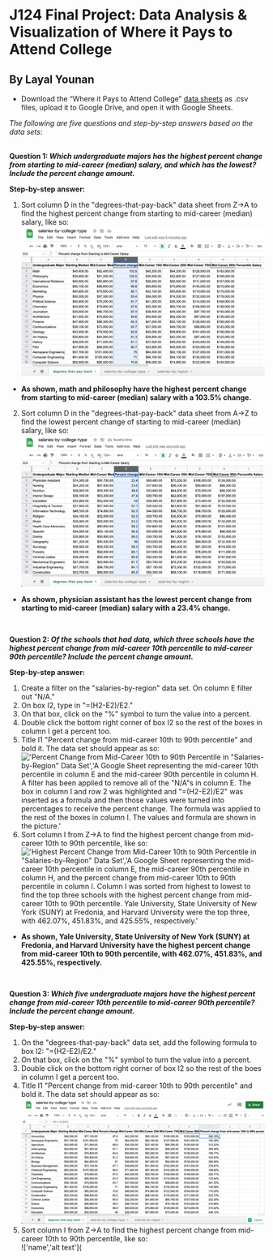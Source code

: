 # J124 Final Project: Data Analysis & Visualization of Where it Pays to Attend College
## By Layal Younan
* Download the “Where it Pays to Attend College” [data sheets](https://www.kaggle.com/wsj/college-salaries) as .csv files, upload it to Google Drive, and open it with Google Sheets. <br>

*The following are five questions and step-by-step answers based on the data sets:* <br>
<br>

**Question 1: _Which undergraduate majors has the highest percent change from starting to mid-career (median) salary, and which has the lowest? Include the percent change amount._** <br>

**Step-by-step answer:**
1. Sort column D in the "degrees-that-pay-back" data sheet from Z->A to find the highest percent change from starting to mid-career (median) salary, like so: <br>
!['Highest Percent Change from Starting to Mid-Career Salary','A Google Sheet representing the undergraduate majors in column A and the percent change of their starting to mid-career (median) salary in column D. Column D has been filtered and sorted from highest to lowest in order to illustrate the highest percent change.'](/Screenshot-Highest-Percent-Change.jpg)
* **As shown, math and philosophy have the highest percent change from starting to mid-career (median) salary with a 103.5% change.**
2. Sort column D in the "degrees-that-pay-back" data sheet from A->Z to find the lowest percent change of starting to mid-career (median) salary, like so: <br>
!['Lowest Percent Change from Starting to Mid-Career Salary','A Google Sheet representing the undergraduate majors in column A and the percent change from their starting to mid-career (median) salary in column D. Column D has been filtered and sorted from lowest to highest in order to illustrate the lowest percent change.'](/Screenshot-lowest-percent-change.jpg)
* **As shown, physician assistant has the lowest percent change from starting to mid-career (median) salary with a 23.4% change.** <br>
<br>

**Question 2: _Of the schools that had data, which three schools have the highest percent change from mid-career 10th percentile to mid-career 90th percentile? Include the percent change amount._** <br>

**Step-by-step answer:**
1. Create a filter on the "salaries-by-region" data set. On column E filter out "N/A."
2. On box I2, type in "=(H2-E2)/E2."
3. On that box, click on the "%" symbol to turn the value into a percent.
4. Double click the bottom right corner of box I2 so the rest of the boxes in column I get a percent too.
5. Title I1 "Percent change from mid-career 10th to 90th percentile" and bold it. The data set should appear as so:
!['Percent Change from Mid-Career 10th to 90th Percentile in "Salaries-by-Region" Data Set','A Google Sheet representing the mid-career 10th percentile in column E and the mid-career 90th percentile in column H. A filter has been applied to remove all of the "N/A"s in column E. The box in column I and row 2 was highlighted and "=(H2-E2)/E2" was inserted as a formula and then those values were turned into percentages to receive the percent change. The formula was applied to the rest of the boxes in column I. The values and formula are shown in the picture.'](Screenshot-percentchange-10-90.jpg)
5. Sort column I from Z->A to find the highest percent change from mid-career 10th to 90th percentile, like so: <br>
!['Highest Percent Change from Mid-Career 10th to 90th Percentile in "Salaries-by-Region" Data Set','A Google Sheet representing the mid-career 10th percentile in column E, the mid-career 90th percentile in column H, and the percent change from mid-career 10th to 90th percentile in column I. Column I was sorted from highest to lowest to find the top three schools with the highest percent change from mid-career 10th to 90th percentile. Yale University, State University of New York (SUNY) at Fredonia, and Harvard University were the top three, with 462.07%, 451.83%, and 425.55%, respectively.'](Screenshot-highest-10-90.jpg)
* **As shown, Yale University, State University of New York (SUNY) at Fredonia, and Harvard University have the highest percent change from mid-career 10th to 90th percentile, with 462.07%, 451.83%, and 425.55%, respectively.** <br>
<br>

**Question 3: _Which five undergraduate majors have the highest percent change from mid-career 10th percentile to mid-career 90th percentile? Include the percent change amount._** <br>

**Step-by-step answer:**
1. On the "degrees-that-pay-back" data set, add the following formula to box I2: "=(H2-E2)/E2."
2. On that box, click on the "%" symbol to turn the value into a percent.
3. Double click on the bottom right corner of box I2 so the rest of the boes in column I get a percent too.
4. Title I1 "Percent change from mid-career 10th to 90th percentile" and bold it. The data set should appear as so:
!['Percent Change from Mid-Career 10th to 90th Percentile in "Degrees-that-Pay-Back" Data Set','A Google Sheet representing the mid-career 10th percentile in column E, the mid-career 90th percentile in column H, and the percent change from mid-career 10th to 90th percentile in column I. The formula "=(H2-E2)/E2" was applied and turned into a percentage in column I. The values and formula are shown in the picture.'](Screenshot-percentchange-major-10-90.jpg)
5. Sort column I from Z->A to find the highest percent change from mid-career 10th to 90th percentile, like so: <br>
!['name','alt text'](
